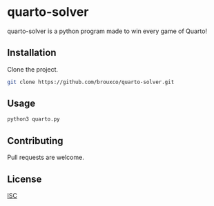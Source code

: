 # quarto-solver

quarto-solver is a python program made to win every game of Quarto!

## Installation

Clone the project.

```bash
git clone https://github.com/brouxco/quarto-solver.git
```

## Usage

```bash
python3 quarto.py
```

## Contributing

Pull requests are welcome.

## License

[ISC](LICENSE)
